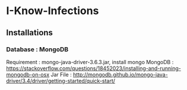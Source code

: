 # I-Know-Infections

## Installations
### Database : MongoDB
Requirement : mongo-java-driver-3.6.3.jar, install mongo 
MongoDB : https://stackoverflow.com/questions/18452023/installing-and-running-mongodb-on-osx
Jar File : http://mongodb.github.io/mongo-java-driver/3.4/driver/getting-started/quick-start/


 

